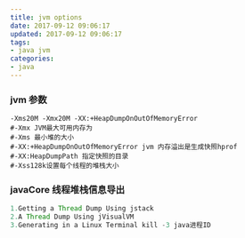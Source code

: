 ```yaml
---
title: jvm options
date: 2017-09-12 09:06:17
updated: 2017-09-12 09:06:17
tags:
- java jvm
categories:
- java
---
```


### jvm 参数

```
-Xms20M -Xmx20M -XX:+HeapDumpOnOutOfMemoryError
#-Xmx JVM最大可用内存为
#-Xms 最小堆的大小
#-XX:+HeapDumpOnOutOfMemoryError jvm 内存溢出是生成快照hprof
#-XX:HeapDumpPath 指定快照的目录
#-Xss128k设置每个线程的堆栈大小

```

### javaCore 线程堆栈信息导出

```java
1.Getting a Thread Dump Using jstack
2.A Thread Dump Using jVisualVM
3.Generating in a Linux Terminal kill -3 java进程ID
```



